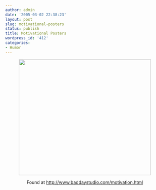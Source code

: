 ```yaml
---
author: admin
date: '2005-03-02 22:38:23'
layout: post
slug: motivational-posters
status: publish
title: Motivational Posters
wordpress_id: '412'
categories:
- Humor
---
```

<p align="center">
<img border="0" src="http://www.zhangzhung.net/lj/MotivateSpider1.jpg" width="418" height="367"></p>
<p align="center">Found at <a href="http://www.baddaystudio.com/motivation.html">
http://www.baddaystudio.com/motivation.html</a></p>
